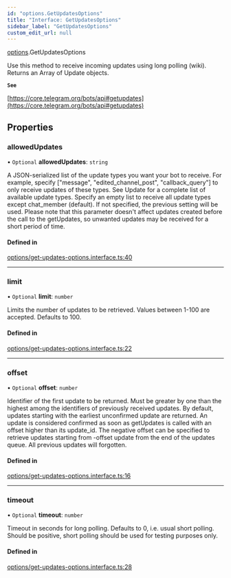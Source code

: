 ```yaml
---
id: "options.GetUpdatesOptions"
title: "Interface: GetUpdatesOptions"
sidebar_label: "GetUpdatesOptions"
custom_edit_url: null
---
```


[options](../modules/options.md).GetUpdatesOptions

Use this method to receive incoming updates using long polling (wiki). Returns
an Array of Update objects.

**`See`**

[https://core.telegram.org/bots/api#getupdates](https://core.telegram.org/bots/api#getupdates)

## Properties

### allowedUpdates

• `Optional` **allowedUpdates**: `string`

A JSON-serialized list of the update types you want your bot to receive. For
example, specify ["message", "edited_channel_post", "callback_query"] to only
receive updates of these types. See Update for a complete list of available
update types. Specify an empty list to receive all update types except
chat_member (default). If not specified, the previous setting will be used.
Please note that this parameter doesn't affect updates created before the call
to the getUpdates, so unwanted updates may be received for a short period of
time.

#### Defined in

[options/get-updates-options.interface.ts:40](https://github.com/DeityLamb/telegramjs/blob/32b4cca/packages/common/lib/interfaces/options/get-updates-options.interface.ts#L40)

___

### limit

• `Optional` **limit**: `number`

Limits the number of updates to be retrieved. Values between 1-100 are accepted.
Defaults to 100.

#### Defined in

[options/get-updates-options.interface.ts:22](https://github.com/DeityLamb/telegramjs/blob/32b4cca/packages/common/lib/interfaces/options/get-updates-options.interface.ts#L22)

___

### offset

• `Optional` **offset**: `number`

Identifier of the first update to be returned. Must be greater by one than the
highest among the identifiers of previously received updates. By default,
updates starting with the earliest unconfirmed update are returned. An update is
considered confirmed as soon as getUpdates is called with an offset higher than
its update_id. The negative offset can be specified to retrieve updates starting
from -offset update from the end of the updates queue. All previous updates will
forgotten.

#### Defined in

[options/get-updates-options.interface.ts:16](https://github.com/DeityLamb/telegramjs/blob/32b4cca/packages/common/lib/interfaces/options/get-updates-options.interface.ts#L16)

___

### timeout

• `Optional` **timeout**: `number`

Timeout in seconds for long polling. Defaults to 0, i.e. usual short polling.
Should be positive, short polling should be used for testing purposes only.

#### Defined in

[options/get-updates-options.interface.ts:28](https://github.com/DeityLamb/telegramjs/blob/32b4cca/packages/common/lib/interfaces/options/get-updates-options.interface.ts#L28)
